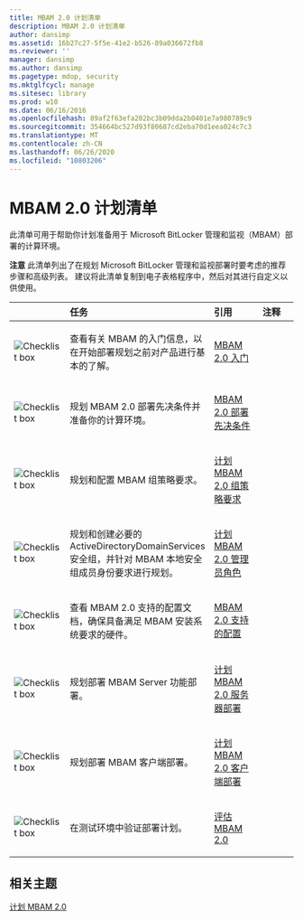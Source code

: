 ```yaml
---
title: MBAM 2.0 计划清单
description: MBAM 2.0 计划清单
author: dansimp
ms.assetid: 16b27c27-5f5e-41e2-b526-89a036672fb8
ms.reviewer: ''
manager: dansimp
ms.author: dansimp
ms.pagetype: mdop, security
ms.mktglfcycl: manage
ms.sitesec: library
ms.prod: w10
ms.date: 06/16/2016
ms.openlocfilehash: 89af2f63efa202bc3b09dda2b0401e7a980789c9
ms.sourcegitcommit: 354664bc527d93f80687cd2eba70d1eea024c7c3
ms.translationtype: MT
ms.contentlocale: zh-CN
ms.lasthandoff: 06/26/2020
ms.locfileid: "10803206"
---
```

# MBAM 2.0 计划清单


此清单可用于帮助你计划准备用于 Microsoft BitLocker 管理和监视（MBAM）部署的计算环境。

**注意** 此清单列出了在规划 Microsoft BitLocker 管理和监视部署时要考虑的推荐步骤和高级列表。 建议将此清单复制到电子表格程序中，然后对其进行自定义以供使用。

 

<table>
<colgroup>
<col width="25%" />
<col width="25%" />
<col width="25%" />
<col width="25%" />
</colgroup>
<thead>
<tr class="header">
<th align="left"></th>
<th align="left">任务</th>
<th align="left">引用</th>
<th align="left">注释</th>
</tr>
</thead>
<tbody>
<tr class="odd">
<td align="left"><img src="images/checklistbox.gif" alt="Checklist box" /></td>
<td align="left"><p>查看有关 MBAM 的入门信息，以在开始部署规划之前对产品进行基本的了解。</p></td>
<td align="left"><p><a href="getting-started-with-mbam-20-mbam-2.md" data-raw-source="[Getting Started with MBAM 2.0](getting-started-with-mbam-20-mbam-2.md)">MBAM 2.0 入门</a></p></td>
<td align="left"><p></p></td>
</tr>
<tr class="even">
<td align="left"><img src="images/checklistbox.gif" alt="Checklist box" /></td>
<td align="left"><p>规划 MBAM 2.0 部署先决条件并准备你的计算环境。</p></td>
<td align="left"><p><a href="mbam-20-deployment-prerequisites-mbam-2.md" data-raw-source="[MBAM 2.0 Deployment Prerequisites](mbam-20-deployment-prerequisites-mbam-2.md)">MBAM 2.0 部署先决条件</a></p></td>
<td align="left"><p></p></td>
</tr>
<tr class="odd">
<td align="left"><img src="images/checklistbox.gif" alt="Checklist box" /></td>
<td align="left"><p>规划和配置 MBAM 组策略要求。</p></td>
<td align="left"><p><a href="planning-for-mbam-20-group-policy-requirements-mbam-2.md" data-raw-source="[Planning for MBAM 2.0 Group Policy Requirements](planning-for-mbam-20-group-policy-requirements-mbam-2.md)">计划 MBAM 2.0 组策略要求</a></p></td>
<td align="left"><p></p></td>
</tr>
<tr class="even">
<td align="left"><img src="images/checklistbox.gif" alt="Checklist box" /></td>
<td align="left"><p>规划和创建必要的 ActiveDirectoryDomainServices 安全组，并针对 MBAM 本地安全组成员身份要求进行规划。</p></td>
<td align="left"><p><a href="planning-for-mbam-20-administrator-roles-mbam-2.md" data-raw-source="[Planning for MBAM 2.0 Administrator Roles](planning-for-mbam-20-administrator-roles-mbam-2.md)">计划 MBAM 2.0 管理员角色</a></p></td>
<td align="left"><p></p></td>
</tr>
<tr class="odd">
<td align="left"><img src="images/checklistbox.gif" alt="Checklist box" /></td>
<td align="left"><p>查看 MBAM 2.0 支持的配置文档，确保具备满足 MBAM 安装系统要求的硬件。</p></td>
<td align="left"><p><a href="mbam-20-supported-configurations-mbam-2.md" data-raw-source="[MBAM 2.0 Supported Configurations](mbam-20-supported-configurations-mbam-2.md)">MBAM 2.0 支持的配置</a></p></td>
<td align="left"><p></p></td>
</tr>
<tr class="even">
<td align="left"><img src="images/checklistbox.gif" alt="Checklist box" /></td>
<td align="left"><p>规划部署 MBAM Server 功能部署。</p></td>
<td align="left"><p><a href="planning-for-mbam-20-server-deployment-mbam-2.md" data-raw-source="[Planning for MBAM 2.0 Server Deployment](planning-for-mbam-20-server-deployment-mbam-2.md)">计划 MBAM 2.0 服务器部署</a></p></td>
<td align="left"><p></p></td>
</tr>
<tr class="odd">
<td align="left"><img src="images/checklistbox.gif" alt="Checklist box" /></td>
<td align="left"><p>规划部署 MBAM 客户端部署。</p></td>
<td align="left"><p><a href="planning-for-mbam-20-client-deployment-mbam-2.md" data-raw-source="[Planning for MBAM 2.0 Client Deployment](planning-for-mbam-20-client-deployment-mbam-2.md)">计划 MBAM 2.0 客户端部署</a></p></td>
<td align="left"><p></p></td>
</tr>
<tr class="even">
<td align="left"><img src="images/checklistbox.gif" alt="Checklist box" /></td>
<td align="left"><p>在测试环境中验证部署计划。</p></td>
<td align="left"><p><a href="evaluating-mbam-20-mbam-2.md" data-raw-source="[Evaluating MBAM 2.0](evaluating-mbam-20-mbam-2.md)">评估 MBAM 2.0</a></p></td>
<td align="left"><p></p></td>
</tr>
</tbody>
</table>

 

## 相关主题


[计划 MBAM 2.0](planning-for-mbam-20-mbam-2.md)

 

 





